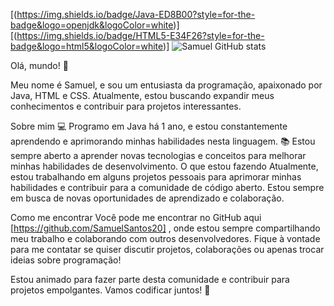 [(https://img.shields.io/badge/Java-ED8B00?style=for-the-badge&logo=openjdk&logoColor=white)]
[(https://img.shields.io/badge/HTML5-E34F26?style=for-the-badge&logo=html5&logoColor=white)]
![Samuel GitHub stats](https://github-readme-stats.vercel.app/api?username=SamuelSantos20&show_icons=true&theme=aura)






Olá, mundo! 👋

Meu nome é Samuel, e sou um entusiasta da programação, apaixonado por Java, HTML e CSS. Atualmente, estou buscando expandir meus conhecimentos e contribuir para projetos interessantes.

Sobre mim
💻 Programo em Java há 1 ano, e estou constantemente aprendendo e aprimorando minhas habilidades nesta linguagem.
📚 Estou sempre aberto a aprender novas tecnologias e conceitos para melhorar minhas habilidades de desenvolvimento.
O que estou fazendo
Atualmente, estou trabalhando em alguns projetos pessoais para aprimorar minhas habilidades e contribuir para a comunidade de código aberto. Estou sempre em busca de novas oportunidades de aprendizado e colaboração.

Como me encontrar
Você pode me encontrar no GitHub aqui [https://github.com/SamuelSantos20] , onde estou sempre compartilhando meu trabalho e colaborando com outros desenvolvedores. Fique à vontade para me contatar se quiser discutir projetos, colaborações ou apenas trocar ideias sobre programação!

Estou animado para fazer parte desta comunidade e contribuir para projetos empolgantes. Vamos codificar juntos! 🚀



